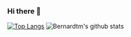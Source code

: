### Hi there 👋
[![Top Langs](https://github-readme-stats.vercel.app/api/top-langs/?username=Bernardtm&layout=compact)](https://github.com/anuraghazra/github-readme-stats)
![Bernardtm's github stats](https://github-readme-stats.vercel.app/api?username=Bernardtm&show_icons=true&theme=chartreuse-dark)
<!--
**Bernardtm/Bernardtm** is a ✨ _special_ ✨ repository because its `README.md` (this file) appears on your GitHub profile.

Here are some ideas to get you started:

- 🔭 I’m currently working on ...
- 🌱 I’m currently learning ...
- 👯 I’m looking to collaborate on ...
- 🤔 I’m looking for help with ...
- 💬 Ask me about ...
- 📫 How to reach me: ...
- 😄 Pronouns: ...
- ⚡ Fun fact: ...
-->
